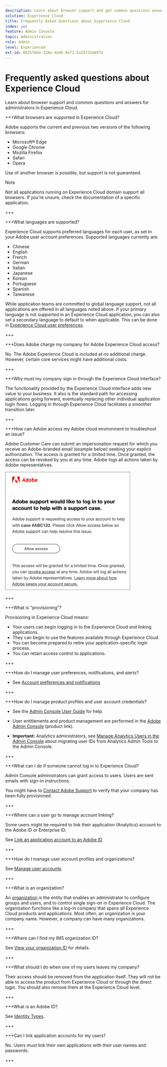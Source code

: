 ```yaml
---
description: Learn about browser support and get common questions answered for administrators in the Adobe Experience Cloud.
solution: Experience Cloud
title: Frequently Asked Questions about Experience Cloud 
index: yes
feature: Admin Console
topic: Administration
role: Admin
level: Experienced
exl-id: 062576da-328e-4b46-9e71-5a25733d607a
---
```

# Frequently asked questions about Experience Cloud

Learn about browser support and common questions and answers for administrators in Experience Cloud.

+++What browsers are supported in Experience Cloud?

Adobe supports the current and previous two versions of the following browsers:

* Microsoft&reg; Edge
* Google Chrome
* Mozilla Firefox
* Safari
* Opera

Use of another browser is possible, but support is not guaranteed. 

>[!NOTE]
>
>Not all applications running on Experience Cloud domain support all browsers. If you're unsure, check the documentation of a specific application.

+++

+++What languages are supported?

Experience Cloud supports preferred languages for each user, as set in your Adobe user account preferences. Supported languages currently are: 

* Chinese
* English
* French
* German
* Italian
* Japanese
* Korean
* Portuguese
* Spanish
* Taiwanese

While application teams are committed to global language support, not all applications are offered in all languages noted above. If your primary language is not supported in an Experience Cloud application, you can also set a secondary language to default to when applicable. This can be done in [Experience Cloud user preferences](https://experience.adobe.com/preferences).

+++

+++Does Adobe charge my company for Adobe Experience Cloud access?

No. The Adobe Experience Cloud is included at no additional charge. However, certain core services might have additional costs.

+++

+++Why must my company sign in through the Experience Cloud interface?

The functionality provided by the Experience Cloud interface adds new value to your business. It also is the standard path for accessing applications going forward, eventually replacing other individual application login flows. Logging in through Experience Cloud facilitates a smoother transition later.

+++

+++How can Adobe access my Adobe cloud environment to troubleshoot an issue?

Adobe Customer Care can submit an impersonation request for which you receive an Adobe-branded email (example below) seeking your explicit authorization. The access is granted for a limited time. Once granted, the access can be revoked by you at any time. Adobe logs all actions taken by Adobe representatives.

![Adobe Support Case](../assets/support-email.png)

+++

+++What is "provisioning"?

Provisioning in Experience Cloud means:

* Your users can begin logging in to the Experience Cloud and linking applications.
* They can begin to use the features available through Experience Cloud.
* You can become prepared to retire your application-specific login process.
* You can retain access control to applications.

+++

+++How do I manage user preferences, notifications, and alerts?

* See [Account preferences and notifications](/help/interface/features/account-preferences.md) 

+++

+++How do I manage product profiles and user account credentials?

* See the [Admin Console User Guide](https://helpx.adobe.com/enterprise/admin-guide.html) for help.

* User entitlements and product management are performed in the [Adobe Admin Console](https://adminconsole.adobe.com/enterprise) (product link).

* **Important:** Analytics administrators, see [Manage Analytics Users in the Admin Console](https://experienceleague.adobe.com/docs/analytics/admin/user-product-management/migrate-users/c-migration-tool.html) about migrating user IDs from Analytics Admin Tools to the Admin Console.

+++

+++What can I do if someone cannot log in to Experience Cloud?

Admin Console administrators can grant access to users. Users are sent emails with sign-in instructions. 

You might have to [Contact Adobe Support](https://experienceleague.adobe.com/?support-solution=General#support) to verify that your company has been fully provisioned.

+++

+++Where can a user go to manage account linking?

Some users might be required to link their application (Analytics) account to the Adobe ID or Enterprise ID. 

See [Link an application account to an Adobe ID](../administration/organizations.md). 

+++

+++How do I manage user account profiles and organizations?

See [Manage user accounts](../administration/organizations.md). 

+++

+++What is an organization?

An [organization](../administration/organizations.md) is the entity that enables an administrator to configure groups and users, and to control single sign-on in Experience Cloud. The organization functions like a log-in company that spans all Experience Cloud products and applications. Most often, an organization is your company name. However, a company can have many organizations. 

+++

+++Where can I find my IMS organization ID?

See [View your organization ID](../administration/organizations.md) for details.

+++

+++What should I do when one of my users leaves my company?

Their access should be removed from the application itself. They will not be able to access the product from Experience Cloud or through the direct login. You should also remove them at the Experience Cloud level.

+++

+++What is an Adobe ID?

See [Identity Types](https://helpx.adobe.com/enterprise/using/identity.html).

+++

+++Can I link application accounts for my users?

No. Users must link their own applications with their user names and passwords.

+++
